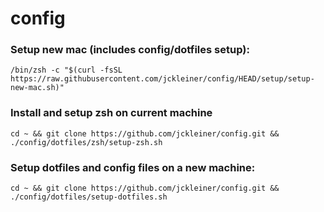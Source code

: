 # config

### Setup new mac (includes config/dotfiles setup):

`/bin/zsh -c "$(curl -fsSL https://raw.githubusercontent.com/jckleiner/config/HEAD/setup/setup-new-mac.sh)"`

### Install and setup zsh on current machine

`cd ~ && git clone https://github.com/jckleiner/config.git && ./config/dotfiles/zsh/setup-zsh.sh`

###  Setup dotfiles and config files on a new machine:

`cd ~ && git clone https://github.com/jckleiner/config.git && ./config/dotfiles/setup-dotfiles.sh`

